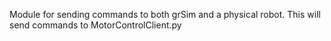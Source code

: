 Module for sending commands to both grSim and a physical robot. This will send commands to MotorControlClient.py